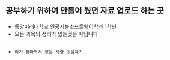 ## 공부하기 위하여 만들어 뒀던 자료 업로드 하는 곳
- 동양미래대학교 인공지능소프트웨어학과 1학년
- 모든 과목의 정리가 있는것은 아닙니다
## 
- `이거 찾아와서 보는 사람 있을까?`
